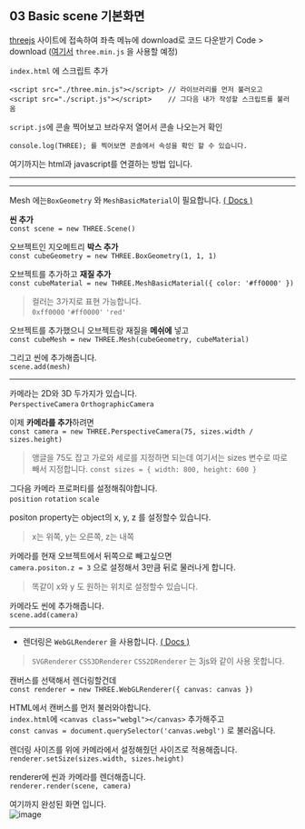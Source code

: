 ## 03 Basic scene 기본화면

[threejs](https://threejs.org/) 사이트에 접속하여 좌측 메뉴에 download로 코드 다운받기 Code > download
([여기서](https://github.com/webgldev/threejs-journey/tree/chapter/src) `three.min.js` 을 사용할 예정)

`index.html` 에 스크립트 추가
```
<script src="./three.min.js"></script> // 라이브러리를 먼저 불러오고
<script src="./script.js"></script>    // 그다음 내가 작성할 스크립트를 불러옴
```
`script.js`에 콘솔 찍어보고 브라우저 열어서 콘솔 나오는거 확인

`console.log(THREE); 를 찍어보면 콘솔에서 속성을 확인 할 수 있습니다.`

여기까지는 html과 javascript를 연결하는 방법 입니다.

***
***

Mesh 에는`BoxGeometry` 와 `MeshBasicMaterial`이 필요합니다. [( Docs )](https://threejs.org/docs/index.html?q=mesh#api/en/objects/Mesh)

**씬 추가**  
`const scene = new THREE.Scene()`

오브젝트인 지오메트리 **박스 추가**  
`const cubeGeometry = new THREE.BoxGeometry(1, 1, 1)`

오브젝트를 추가하고 **재질 추가**  
`const cubeMaterial = new THREE.MeshBasicMaterial({ color: '#ff0000' })`
> 컬러는 3가지로 표현 가능합니다.  
> `0xff0000` `'#ff0000'` `'red'`

오브젝트를 추가했으니 오브젝트랑 재질을 **메쉬에** 넣고  
`const cubeMesh = new THREE.Mesh(cubeGeometry, cubeMaterial)`

그리고 씬에 추가해줍니다.  
`scene.add(mesh)`

*** 

카메라는 2D와 3D 두가지가 있습니다.  
`PerspectiveCamera`  `OrthographicCamera`

이제 **카메라를 추가**하려면  
`const camera = new THREE.PerspectiveCamera(75, sizes.width / sizes.height)`
> 앵글을 75도 잡고 가로와 세로를 지정하면 되는데 여기서는 sizes 변수로 따로 빼서 지정합니다.
`const sizes = { width: 800, height: 600 }`

그다음 카메라 프로퍼티를 설정해줘야합니다.  
`position` `rotation` `scale`

positon property는 object의 x, y, z 를 설정할수 있습니다.  
> x는 위쪽, y는 오른쪽, z는 내쪽  

카메라를 현재 오브젝트에서 뒤쪽으로 빼고싶으면  
`camera.positon.z = 3` 으로 설정해서 3만큼 뒤로 물러나게 합니다.  
> 똑같이 x와 y 도 원하는 위치로 설정할수 있습니다.

카메라도 씬에 추가해줍니다.  
`scene.add(camera)`

***

- 렌더링은 `WebGLRenderer` 을 사용합니다. [( Docs )](https://threejs.org/docs/index.html?q=render#api/en/renderers/WebGLRenderer) 
> `SVGRenderer` `CSS3DRenderer` `CSS2DRenderer` 는 3js와 같이 사용 못합니다.

캔버스를 선택해서 렌더링할건데  
`const renderer = new THREE.WebGLRenderer({ canvas: canvas })`

HTML에서 캔버스를 먼저 불러와야합니다.  
`index.html`에 `<canvas class="webgl"></canvas>` 추가해주고  
`const canvas = document.querySelector('canvas.webgl')` 로 불러옵니다.

렌더링 사이즈를 위에 카메라에서 설정해줬던 사이즈로 적용해줍니다.  
`renderer.setSize(sizes.width, sizes.height)`

renderer에 씬과 카메라를 렌더해줍니다.  
`renderer.render(scene, camera)`

여기까지 완성된 화면 입니다.  
![image](https://user-images.githubusercontent.com/54713067/127890661-4db530fd-73db-4091-a59a-f4c3a09fb7d0.png)


